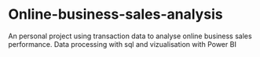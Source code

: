 # Online-business-sales-analysis
 An personal project using transaction data to analyse online business sales performance. Data processing with sql and vizualisation with Power BI
